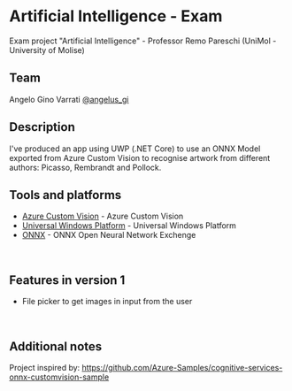 # Artificial Intelligence - Exam
Exam project "Artificial Intelligence" - Professor Remo Pareschi (UniMol - University of Molise)
<br/>

## Team
Angelo Gino Varrati [@angelus_gi](https://github.com/angelus_gi)
<br/>

## Description
I've produced an app using UWP (.NET Core) to use an ONNX Model exported from Azure Custom Vision to recognise artwork from different authors: Picasso, Rembrandt and Pollock.
<br/>

## Tools and platforms
- [Azure Custom Vision](https://www.customvision.ai/) - Azure Custom Vision
- [Universal Windows Platform](https://docs.microsoft.com/it-it/windows/uwp/get-started/universal-application-platform-guide) - Universal Windows Platform
- [ONNX](https://onnx.ai/get-started.html) - ONNX Open Neural Network Exchenge
<br/>

## Features in version 1
- File picker to get images in input from the user
<br/>

## Additional notes
Project inspired by: https://github.com/Azure-Samples/cognitive-services-onnx-customvision-sample
